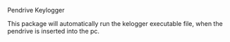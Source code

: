 Pendrive Keylogger

This package will automatically run the kelogger executable file, when the pendrive is inserted into the pc.
